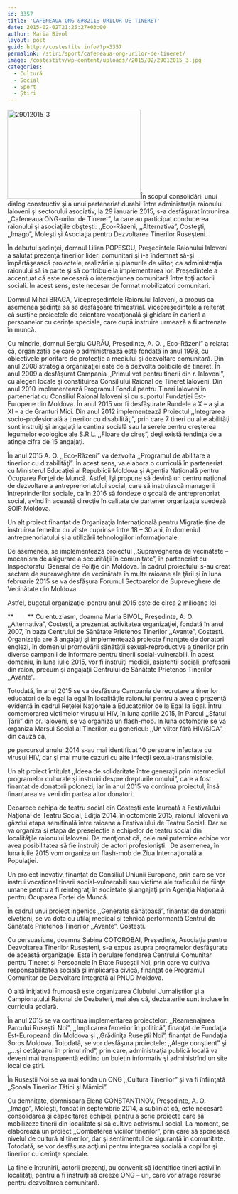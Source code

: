```yaml
---
id: 3357
title: 'CAFENEAUA ONG &#8211; URILOR DE TINERET'
date: 2015-02-02T21:25:27+03:00
author: Maria Bivol
layout: post
guid: http://costestitv.info/?p=3357
permalink: /stiri/sport/cafeneaua-ong-urilor-de-tineret/
image: /costestitv/wp-content/uploads//2015/02/29012015_3.jpg
categories:
  - Cultură
  - Social
  - Sport
  - Știri
---
```

[<img class="alignleft size-medium wp-image-3358" src="/costestitv/wp-content/uploads//2015/02/29012015_3-300x200.jpg" alt="29012015_3" width="300" height="200" srcset="/costestitv/wp-content/uploads//2015/02/29012015_3-300x200.jpg 300w, /costestitv/wp-content/uploads//2015/02/29012015_3-90x60.jpg 90w, /costestitv/wp-content/uploads//2015/02/29012015_3-180x120.jpg 180w, /costestitv/wp-content/uploads//2015/02/29012015_3-95x64.jpg 95w, /costestitv/wp-content/uploads//2015/02/29012015_3.jpg 640w" sizes="(max-width: 300px) 100vw, 300px" />](/costestitv/wp-content/uploads//2015/02/29012015_3.jpg)În scopul consolidării unui dialog constructiv şi a unui parteneriat durabil între administraţia raionului Ialoveni şi sectorului asociativ, la 29 ianuarie 2015, s-a desfăşurat întrunirea ,,Cafeneaua ONG-urilor de Tineret”, la care au participat conducerea raionului şi asociaţiile obşteşti: ,,Eco-Răzeni, ,,Alternativa”, Costeşti, ,,Imago”, Moleşti şi Asociaţia pentru Dezvoltarea Tinerilor Ruseşteni.

În debutul şedinţei, domnul Lilian POPESCU, Preşedintele Raionului Ialoveni a salutat prezenţa tinerilor lideri comunitari şi i-a îndemnat să-şi împărtăşească proiectele, realizările şi planurile de viitor, ca administraţia raionului să ia parte şi să contribuie la implementarea lor. Preşedintele a accentuat că este necesară o interacţiunea comunitară între toţi actorii sociali. În acest sens, este necesar de format mobilizatori comunitari.

Domnul Mihai BRAGA, Vicepreşedintele Raionului Ialoveni, a propus ca asemenea şedinţe să se desfăşoare trimestrial. Vicepreşedintele a reiterat că susţine proiectele de orientare vocaţională şi ghidare în carieră a persoanelor cu cerinţe speciale, care după instruire urmează a fi antrenate în muncă.

Cu mîndrie, domnul Sergiu GURĂU, Preşedinte, A. O. ,,Eco-Răzeni” a relatat că, organizaţia pe care o administrează este fondată în anul 1998, cu obiectivele prioritare de protecţie a mediului şi dezvoltare comunitară. Din anul 2008 strategia organizaţiei este de a dezvolta politicile de tineret. În anul 2009 a desfăşurat Campania ,,Primul vot pentru tinerii din r. Ialoveni”, cu alegeri locale şi constituirea Consiliului Raional de Tineret Ialoveni. Din anul 2010 implementează Programul Fondul pentru Tineri Ialoveni în parteneriat cu Consiliul Raional Ialoveni şi cu suportul Fundaţiei Est-Europene din Moldova. În anul 2015 vor fi desfăşurate Rundele a X &#8211; a şi a XI – a de Granturi Mici. Din anul 2012 implementează Proiectul ,,Integrarea socio-profesională a tinerilor cu disabilităţi”, prin care 7 tineri cu alte abilităţi sunt instruiţi şi angajaţi la cantina socială sau la serele pentru creşterea legumelor ecologice ale S.R.L. ,,Floare de cireş”, deşi există tendinţa de a atinge cifra de 15 angajaţi.

În anul 2015 A. O. ,,Eco-Răzeni” va dezvolta ,,Programul de abilitare a tinerilor cu dizabilităţi”. În acest sens, va elabora o curriculă în parteneriat cu Ministerul Educaţiei al Republicii Moldova şi Agenţia Naţională pentru Ocuparea Forţei de Muncă. Astfel, îşi propune să devină un centru naţional de dezvoltare a antreprenoriatului social, care să instruiască managerii întreprinderilor sociale, ca în 2016 să fondeze o şcoală de antreprenoriat social, avînd în această direcţie în calitate de partener organizaţia suedeză SOIR Moldova.

Un alt proiect finanţat de Organizaţia Internaţională pentru Migraţie ţine de instruirea femeilor cu vîrste cuprinse între 18 – 30 ani, în domeniul antreprenoriatului şi a utilizării tehnologiilor informaţionale.

De asemenea, se implementează proiectul ,,Supravegherea de vecinătate – mecanism de asigurare a securităţii în comunitate”, în parteneriat cu Inspectoratul General de Poliţie din Moldova. În cadrul proiectului s-au creat sectare de supraveghere de vecinătate în multe raioane ale ţării şi în luna februarie 2015 se va desfăşura Forumul Sectoarelor de Supreveghere de Vecinătate din Moldova.

Astfel, bugetul organizaţiei pentru anul 2015 este de circa 2 milioane lei.

**        ** Cu entuziasm, doamna Maria BIVOL, Preşedinte, A. O. ,,Alternativa”, Costeşti, a prezentat activitatea organizaţiei, fondată în anul 2007, în baza Centrului de Sănătate Prietenos Tinerilor ,,Avante”, Costeşti. Organizaţia are 3 angajaţi şi implementează proiecte finanţate de donatori englezi, în domeniul promovării sănătăţii sexual-reproductive a tinerilor prin diverse campanii de informare pentru tinerii social-vulnerabili. În acest domeniu, în luna iulie 2015, vor fi instruiţi medicii, asistenţii sociali, profesorii din raion, precum şi angajaţii Centrului de Sănătate Prietenos Tinerilor ,,Avante”.

Totodată, în anul 2015 se va desfăşura Campania de recrutare a tinerilor educatori de la egal la egal în localităţile raionului pentru a avea o prezenţă evidentă în cadrul Reţelei Naţionale a Educatorilor de la Egal la Egal. Întru comemorarea victimelor virusului HIV, în luna aprilie 2015, în Parcul ,,Sfatul Ţării” din or. Ialoveni, se va organiza un flash-mob. In luna octombrie se va organiza Marşul Social al Tinerilor, cu genericul: ,,Un viitor fără HIV/SIDA”, din cauză că,

pe parcursul anului 2014 s-au mai identificat 10 persoane infectate cu virusul HIV, dar şi mai multe cazuri cu alte infecţii sexual-transmisibile.

Un alt proiect întitulat ,,Ideea de solidaritate între generaţii prin intermediul programelor culturale şi instruiri despre drepturile omului”, care a fost finanțat de donatorii polonezi, iar în anul 2015 va continua proiectul, însă finanțarea va veni din partea altor donatori.

Deoarece echipa de teatru social din Costeşti este laureată a Festivalului Naţional de Teatru Social, Ediţia 2014, în octombrie 2015, raionul Ialoveni va găzdui etapa semifinală între raioane a Festivalului de Teatru Social. Dar se va organiza şi etapa de preselecţie a echipelor de teatru social din localităţile raionului Ialoveni. De menţionat că, cele mai puternice echipe vor avea posibilitatea să fie instruiţi de actori profesionişti.  De asemenea, în luna iulie 2015 vom organiza un flash-mob de Ziua Internaţională a Populaţiei.

Un proiect inovativ, finanţat de Consiliul Uniunii Europene, prin care se vor instrui vocaţional tinerii social-vulnerabili sau victime ale traficului de fiinţe umane pentru a fi reintegraţi în societate şi angajaţi prin Agenţia Naţională pentru Ocuparea Forţei de Muncă.

În cadrul unui proiect ingenios ,,Generaţia sănătoasă”, finanţat de donatorii elveţieni, se va dota cu utilaj medical şi tehnică performantă Centrul de Sănătate Prietenos Tinerilor ,,Avante”, Costeşti.

Cu persuasiune, doamna Sabina COTOROBAI, Preşedinte, Asociaţia pentru Dezvoltarea Tinerilor Ruseşteni, s-a expus asupra programelor desfăşurate de această organizaţie. Este în derulare fondarea Centrului Comunitar pentru Tineret şi Persoanele în Etate Ruseştii Noi, prin care va cultiva responsabilitatea socială şi implicarea civică, finanţat de Programul Comunitar de Dezvoltare Integrată al PNUD Moldova.

O altă iniţiativă frumoasă este organizarea Clubului Jurnaliştilor şi a Campionatului Raional de Dezbateri, mai ales că, dezbaterile sunt incluse în curricula şcolară.

În anul 2015 se va continua implementarea proiectelor: ,,Reamenajarea Parcului Ruseştii Noi”, ,,Implicarea femeilor în politică”, finanţat de Fundaţia Est-Europeană din Moldova şi ,,Grădiniţa Ruseştii Noi”, finanţat de Fundaţia Soros Moldova. Totodată, se vor desfăşura proiectele: ,,Alege conştient” şi ,,&#8230;şi cetăţeanul în primul rînd”, prin care, administraţia publică locală va deveni mai transparentă editînd un buletin informativ şi administrînd un site local de ştiri.

În Ruseştii Noi se va mai fonda un ONG ,,Cultura Tinerilor” şi va fi înfiinţată ,,Şcoala Tinerilor Tătici şi Mămici”.

Cu demnitate, domnişoara Elena CONSTANTINOV, Preşedinte, A. O. ,,Imago”, Moleşti, fondat în septembrie 2014, a subliniat că, este necesară consolidarea şi capacitarea echipei, pentru a scrie proiecte care să mobilizeze tinerii din localitate şi să cultive activismul social. La moment, se elaborează un proiect ,,Combaterea viciilor tinerilor”, prin care să sporească nivelul de cultură al tinerilor, dar şi sentimentul de siguranţă în comunitate. Totodată, se vor desfăşura acţiuni pentru integrarea socială a copiilor şi tinerilor cu cerinţe speciale.

La finele întrunirii, actorii prezenţi, au convenit să identifice tineri activi în localităţi, pentru a fi instruiţi să creeze ONG – uri, care vor atrage resurse pentru dezvoltarea comunitară.